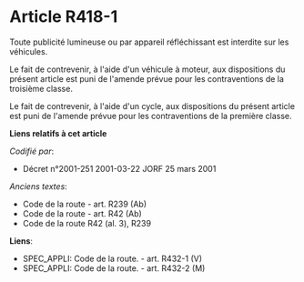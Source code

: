 # Article R418-1

Toute publicité lumineuse ou par appareil réfléchissant est interdite sur les véhicules.

Le fait de contrevenir, à l'aide d'un véhicule à moteur, aux dispositions du présent article est puni de l'amende prévue pour
les contraventions de la troisième classe.

Le fait de contrevenir, à l'aide d'un cycle, aux dispositions du présent article est puni de l'amende prévue pour les
contraventions de la première classe.

**Liens relatifs à cet article**

_Codifié par_:

  - Décret n°2001-251 2001-03-22 JORF 25 mars 2001

_Anciens textes_:

  - Code de la route - art. R239 (Ab)
  - Code de la route - art. R42 (Ab)
  - Code de la route R42 (al. 3), R239

**Liens**:

  - SPEC_APPLI: Code de la route. - art. R432-1 (V)
  - SPEC_APPLI: Code de la route. - art. R432-2 (M)
